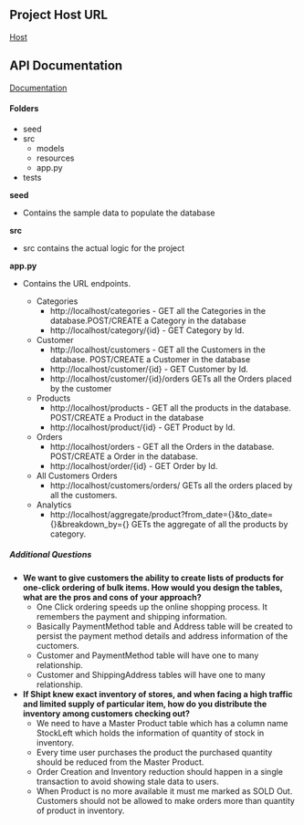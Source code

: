 ## Project Host URL ##
[Host](http://ec2-52-41-196-53.us-west-2.compute.amazonaws.com/orders)

## API Documentation ##
[Documentation](https://documenter.getpostman.com/view/1637657/shipttakehomeproject/7LkgPTD)

#### Folders ####
- seed
- src
  - models
  - resources
  - app.py
- tests

**seed**
- Contains the sample data to populate the database

**src**
- src contains the actual logic for the project

**app.py**
- Contains the URL endpoints.

  - Categories
    - http://localhost/categories - GET all the Categories in the database.POST/CREATE a Category in the database
    - http://localhost/category/{id} - GET Category by Id.
  - Customer
    - http://localhost/customers - GET all the Customers in the database. POST/CREATE a Customer in the database
    - http://localhost/customer/{id} - GET Customer by Id.
    - http://localhost/customer/{id}/orders GETs all the Orders placed by the customer
  - Products
    - http://localhost/products - GET all the products in the database. POST/CREATE a Product in the database
    - http://localhost/product/{id} - GET Product by Id.
  - Orders
    - http://localhost/orders - GET all the Orders in the database. POST/CREATE a Order in the database.
    - http://localhost/order/{id} - GET Order by Id.
  - All Customers Orders
    - http://localhost/customers/orders/ GETs all the orders placed by all the customers.
  - Analytics
    - http://localhost/aggregate/product?from_date={}&to_date={}&breakdown_by={} GETs the aggregate of all the products by category.

##### Additional Questions #####
- **We want to give customers the ability to create lists of products for one-click ordering of bulk items. How would you design the tables, what are the pros and cons of your approach?**
  - One Click ordering speeds up the online shopping process. It remembers the payment and shipping information.
  - Basically PaymentMethod table and Address table will be created to persist the payment method details and address information of the cuctomers.
  - Customer and PaymentMethod table will have one to many relationship.
  - Customer and ShippingAddress tables will have one to many relationship.
- **If Shipt knew exact inventory of stores, and when facing a high traffic and limited supply of particular item, how do you distribute the inventory among customers checking out?**
  - We need to have a Master Product table which has a column name StockLeft which holds the information of quantity of stock in inventory.
  - Every time user purchases the product the purchased quantity should be reduced from the Master Product.
  - Order Creation and Inventory reduction should happen in a single transaction to avoid showing stale data to users.
  - When Product is no more available it must me marked as SOLD Out. Customers should not be allowed to make orders more than quantity of product in inventory.


